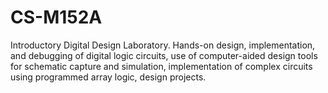 # CS-M152A
Introductory Digital Design Laboratory.
Hands-on design, implementation, and debugging of digital logic circuits, use of computer-aided design tools for schematic capture and simulation, implementation of complex circuits using programmed array logic, design projects.
